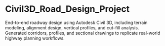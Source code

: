 # Civil3D_Road_Design_Project
End-to-end roadway design using Autodesk Civil 3D, including terrain modeling, alignment design, vertical profiles, and cut–fill analysis. Generated corridors, profiles, and sectional drawings to replicate real-world highway planning workflows.

